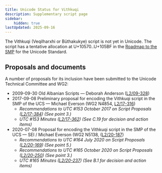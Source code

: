 ```yaml
---
title: Unicode Status for Vithkuqi
description: Supplementary script page
sidebar:
    hidden: true
lastUpdated: 2025-09-16
---
```


The Vithkuqi (Veqilharxhi or Büthakukye) script is not yet in Unicode. The script has a tentative allocation at U+10570..U+105BF in the [Roadmap to the SMP](http://www.unicode.org/roadmaps/smp/) for the Unicode Standard.

## Proposals and documents

A number of proposals for its inclusion have been submitted to the Unicode Technical Committee and WG2:
- 2009-09-30 Old Albanian Scripts — Deborah Anderson ([L2/09-328](http://www.unicode.org/cgi-bin/GetMatchingDocs.pl?L2/09-328))
- 2017-09-08 Preliminary proposal for encoding the Vithkuqi script in the SMP of the UCS — Michael Everson (WG2 N4854, [L2/17-316](http://www.unicode.org/cgi-bin/GetMatchingDocs.pl?L2/17-316))
  - _Recommendations to UTC #153 October 2017 on Script Proposals ([L2/17-384](http://www.unicode.org/L2/L2017/17384-script-ad-hoc-recs.pdf)) (See point 3.)_
  - _UTC #153 Minutes ([L2/17-362](http://www.unicode.org/L2/L2017/17362.htm)) (See C.19 for decision and action items)_
- 2020-07-08 Proposal for encoding the Vithkuqi script in the SMP of the UCS — SEI / Michael Everson (WG2 N5138, ([L2/20-187](http://www.unicode.org/cgi-bin/GetMatchingDocs.pl?L2/20-187))
  - _Recommendations to UTC #164 July 2020 on Script Proposals ([L2/20-169](https://www.unicode.org/L2/L2020/20169-script-adhoc-rept.pdf)) (See point 5.)_
  - _Recommendations to UTC #165 October 2020 on Script Proposals ([L2/20-250](http://www.unicode.org/L2/L2020/20250-script-adhoc-rept.pdf)) (See point 3.)_
  - _UTC #165 Minutes ([L2/20-237](https://www.unicode.org/L2/L2020/20237.htm)) (See B.1 for decision and action items)_
